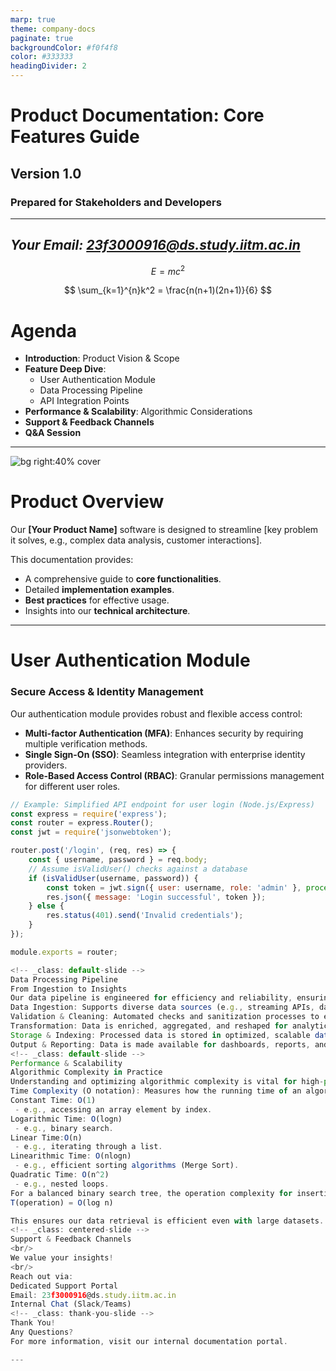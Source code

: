 ```yaml
---
marp: true
theme: company-docs
paginate: true
backgroundColor: #f0f4f8
color: #333333
headingDivider: 2
---
```


<!-- _class: title-slide -->
# Product Documentation: Core Features Guide

## Version 1.0

### Prepared for Stakeholders and Developers

---
*Your Email: [23f3000916@ds.study.iitm.ac.in](mailto:23f3000916@ds.study.iitm.ac.in)*
---

$$
E = mc^2
$$

$$
\sum_{k=1}^{n}k^2 = \frac{n(n+1)(2n+1)}{6}
$$

<!-- _class: default-slide -->
# Agenda

*   **Introduction**: Product Vision & Scope
*   **Feature Deep Dive**:
    *   User Authentication Module
    *   Data Processing Pipeline
    *   API Integration Points
*   **Performance & Scalability**: Algorithmic Considerations
*   **Support & Feedback Channels**
*   **Q&A Session**

---

<!-- _class: image-slide -->
![bg right:40% cover](images/product_overview.png)

# Product Overview

Our **[Your Product Name]** software is designed to streamline [key problem it solves, e.g., complex data analysis, customer interactions].

This documentation provides:
*   A comprehensive guide to **core functionalities**.
*   Detailed **implementation examples**.
*   **Best practices** for effective usage.
*   Insights into our **technical architecture**.

---

<!-- _class: default-slide -->
# User Authentication Module

### Secure Access & Identity Management

Our authentication module provides robust and flexible access control:

*   **Multi-factor Authentication (MFA)**: Enhances security by requiring multiple verification methods.
*   **Single Sign-On (SSO)**: Seamless integration with enterprise identity providers.
*   **Role-Based Access Control (RBAC)**: Granular permissions management for different user roles.

```javascript
// Example: Simplified API endpoint for user login (Node.js/Express)
const express = require('express');
const router = express.Router();
const jwt = require('jsonwebtoken');

router.post('/login', (req, res) => {
    const { username, password } = req.body;
    // Assume isValidUser() checks against a database
    if (isValidUser(username, password)) {
        const token = jwt.sign({ user: username, role: 'admin' }, process.env.JWT_SECRET, { expiresIn: '1h' });
        res.json({ message: 'Login successful', token });
    } else {
        res.status(401).send('Invalid credentials');
    }
});

module.exports = router;

<!-- _class: default-slide -->
Data Processing Pipeline
From Ingestion to Insights
Our data pipeline is engineered for efficiency and reliability, ensuring data integrity at every stage:
Data Ingestion: Supports diverse data sources (e.g., streaming APIs, databases, flat files).
Validation & Cleaning: Automated checks and sanitization processes to ensure data quality.
Transformation: Data is enriched, aggregated, and reshaped for analytical purposes.
Storage & Indexing: Processed data is stored in optimized, scalable databases (e.g., NoSQL, Data Lake).
Output & Reporting: Data is made available for dashboards, reports, and downstream applications.
<!-- _class: default-slide -->
Performance & Scalability
Algorithmic Complexity in Practice
Understanding and optimizing algorithmic complexity is vital for high-performance systems.
Time Complexity (O notation): Measures how the running time of an algorithm grows with the input size (n).
Constant Time: O(1)
 - e.g., accessing an array element by index.
Logarithmic Time: O(logn)
 - e.g., binary search.
Linear Time:O(n)
 - e.g., iterating through a list.
Linearithmic Time: O(nlogn)
 - e.g., efficient sorting algorithms (Merge Sort).
Quadratic Time: O(n^2)
 - e.g., nested loops.
For a balanced binary search tree, the operation complexity for insertion, deletion, and search is:
T(operation) = O(log n)

This ensures our data retrieval is efficient even with large datasets.
<!-- _class: centered-slide -->
Support & Feedback Channels
<br/>
We value your insights!
<br/>
Reach out via:
Dedicated Support Portal
Email: 23f3000916@ds.study.iitm.ac.in
Internal Chat (Slack/Teams)
<!-- _class: thank-you-slide -->
Thank You!
Any Questions?
For more information, visit our internal documentation portal.

---
